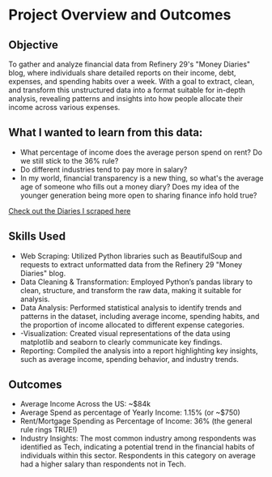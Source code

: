# Project Overview and Outcomes

## Objective 
To gather and analyze financial data from Refinery 29's "Money Diaries" blog, 
where individuals share detailed reports on their income, debt, expenses, and spending habits over a week. With a goal to extract, clean, 
and transform this unstructured data into a format suitable for in-depth analysis, revealing patterns and insights into how people allocate 
their income across various expenses.

## What I wanted to learn from this data: 
- What percentage of income does the average person spend on rent? Do we still stick to the 36% rule?
- Do different industries tend to pay more in salary?
- In my world, financial transparency is a new thing, so what's the average age of someone who fills out a money diary? Does my idea of the younger generation being more open to sharing finance info hold true?

[Check out the Diaries I scraped here](https://www.refinery29.com/en-us/money-diary)

## Skills Used
- Web Scraping: Utilized Python libraries such as BeautifulSoup and requests to extract unformatted data from the Refinery 29 "Money Diaries" blog.
- Data Cleaning & Transformation: Employed Python’s pandas library to clean, structure, and transform the raw data, making it suitable for analysis.
- Data Analysis: Performed statistical analysis to identify trends and patterns in the dataset, including average income, spending habits, and the proportion of income allocated to different expense categories.
- -Visualization: Created visual representations of the data using matplotlib and seaborn to clearly communicate key findings.
- Reporting: Compiled the analysis into a report highlighting key insights, such as average income, spending behavior, and industry trends.


## Outcomes 
- Average Income Across the US: ~$84k
- Average Spend as percentage of Yearly Income: 1.15% (or ~$750)
- Rent/Mortgage Spending as Percentage of Income: 36% (the general rule rings TRUE!) 
- Industry Insights: The most common industry among respondents was identified as Tech, indicating a potential trend in the financial habits of individuals within this sector. Respondents in this category on average had a higher salary than respondents not in Tech. 
